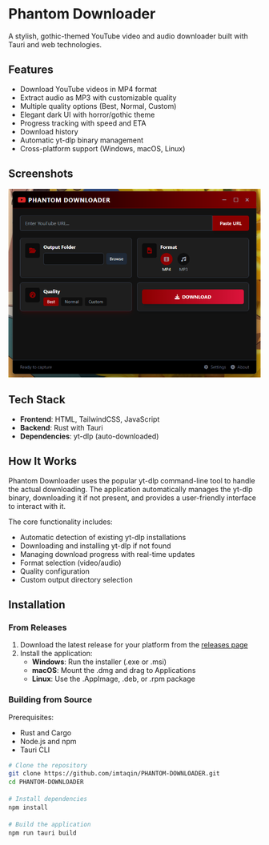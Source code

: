# Phantom Downloader



A stylish, gothic-themed YouTube video and audio downloader built with Tauri and web technologies.

## Features

- Download YouTube videos in MP4 format
- Extract audio as MP3 with customizable quality
- Multiple quality options (Best, Normal, Custom)
- Elegant dark UI with horror/gothic theme
- Progress tracking with speed and ETA
- Download history
- Automatic yt-dlp binary management
- Cross-platform support (Windows, macOS, Linux)

## Screenshots

![Screenshot](src/assets/image.png)

## Tech Stack

- **Frontend**: HTML, TailwindCSS, JavaScript
- **Backend**: Rust with Tauri
- **Dependencies**: yt-dlp (auto-downloaded)

## How It Works

Phantom Downloader uses the popular yt-dlp command-line tool to handle the actual downloading. The application automatically manages the yt-dlp binary, downloading it if not present, and provides a user-friendly interface to interact with it.

The core functionality includes:
- Automatic detection of existing yt-dlp installations
- Downloading and installing yt-dlp if not found
- Managing download progress with real-time updates
- Format selection (video/audio)
- Quality configuration
- Custom output directory selection

## Installation

### From Releases

1. Download the latest release for your platform from the [releases page](https://github.com/imtaqin/PHANTOM-DOWNLOADER/releases)
2. Install the application:
   - **Windows**: Run the installer (.exe or .msi)
   - **macOS**: Mount the .dmg and drag to Applications
   - **Linux**: Use the .AppImage, .deb, or .rpm package

### Building from Source

Prerequisites:
- Rust and Cargo
- Node.js and npm
- Tauri CLI

```bash
# Clone the repository
git clone https://github.com/imtaqin/PHANTOM-DOWNLOADER.git
cd PHANTOM-DOWNLOADER

# Install dependencies
npm install

# Build the application
npm run tauri build